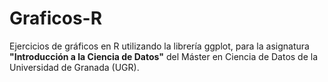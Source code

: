 # Graficos-R
Ejercicios de gráficos en R utilizando la librería ggplot, para la asignatura **"Introducción a la Ciencia de Datos"** del Máster en Ciencia de Datos de la Universidad de Granada (UGR).
